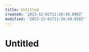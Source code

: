 ```yaml
---
title: Untitled
created: '2023-12-01T11:26:49.898Z'
modified: '2023-12-01T11:26:49.920Z'
---
```


# Untitled
